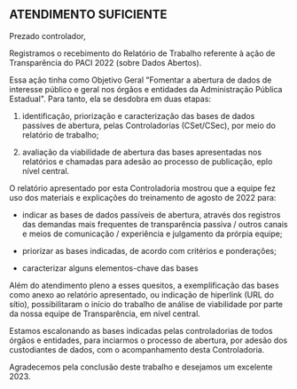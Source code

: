 ## ATENDIMENTO SUFICIENTE

<!-- (É possível avaliar a viabilidade de abertura da base elencada no relatório) -->

Prezado controlador,

Registramos o recebimento do Relatório de Trabalho referente à ação de Transparência do PACI 2022 (sobre Dados Abertos). 

Essa ação tinha como Objetivo Geral "Fomentar a abertura de dados de interesse público e geral nos órgãos e entidades da Administração Pública Estadual". Para tanto, ela se desdobra em duas etapas:

1. identificação, priorização e caracterização das bases de dados passíves de abertura, pelas Controladorias (CSet/CSec), por meio do relatório de trabalho;

2. avaliação da viabilidade de abertura das bases apresentadas nos relatórios e chamadas para adesão ao processo de publicação, eplo nível central. 

O relatório apresentado por esta Controladoria mostrou que a equipe fez uso dos materiais e explicações do treinamento de agosto de 2022 para:

- indicar as bases de dados passíveis de abertura, através dos registros das demandas mais frequentes de transparência passiva / outros canais e meios de comunicação / experiência e julgamento da prórpia equipe;

- priorizar as bases indicadas, de acordo com critérios e ponderações;

- caracterizar alguns elementos-chave das bases

Além do atendimento pleno a esses quesitos, a exemplificação das bases como anexo ao relatório apresentado, ou indicação de hiperlink (URL do sítio), possibilitaram o início do trabalho de análise de viabilidade por parte da nossa equipe de Transparência, em nível central.

Estamos escalonando as bases indicadas pelas controladorias de todos órgãos e entidades, para inciarmos o processo de abertura, por adesão dos custodiantes de dados, com o acompanhamento desta Controladoria. 

Agradecemos pela conclusão deste trabalho e desejamos um excelente 2023.

